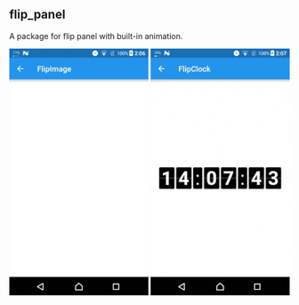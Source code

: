 ## flip_panel

A package for flip panel with built-in animation.

<p>
	<img src="images/flip_panel1.gif" width="250" />
	<img src="images/flip_panel2.gif" width="250" />
</p>